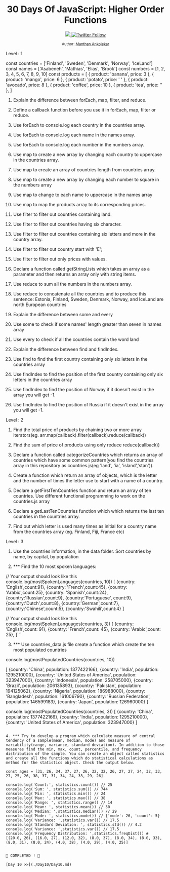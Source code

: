 <div align="center">
  <h1> 30 Days Of JavaScript: Higher Order Functions</h1>
  <a class="header-badge" target="_blank" href="https://www.linkedin.com/in/manthan-ankolekar-597b07a8/">
  <img src="https://img.shields.io/badge/style--5eba00.svg?label=LinkedIn&logo=linkedin&style=social">
  </a>
  <a class="header-badge" target="_blank" href="https://twitter.com/manthan_ank">
  <img alt="Twitter Follow" src="https://img.shields.io/twitter/follow/manthan_ank?style=social">
  </a>

  <sub>Author:
  <a href="https://www.linkedin.com/in/manthan-ankolekar-597b07a8/" target="_blank">Manthan Ankolekar</a><br>
  </sub>
</div>

Level : 1

const countries = ['Finland', 'Sweden', 'Denmark', 'Norway', 'IceLand']
const names = ['Asabeneh', 'Mathias', 'Elias', 'Brook']
const numbers = [1, 2, 3, 4, 5, 6, 7, 8, 9, 10]
const products = [
  { product: 'banana', price: 3 },
  { product: 'mango', price: 6 },
  { product: 'potato', price: ' ' },
  { product: 'avocado', price: 8 },
  { product: 'coffee', price: 10 },
  { product: 'tea', price: '' },
]

1. Explain the difference between forEach, map, filter, and reduce.

2. Define a callback function before you use it in forEach, map, filter or reduce.

3. Use forEach to console.log each country in the countries array.

4. Use forEach to console.log each name in the names array.

5. Use forEach to console.log each number in the numbers array.

6. Use map to create a new array by changing each country to uppercase in the countries array.

7. Use map to create an array of countries length from countries array.

8. Use map to create a new array by changing each number to square in the numbers array

9. Use map to change to each name to uppercase in the names array

10. Use map to map the products array to its corresponding prices.

11. Use filter to filter out countries containing land.

12. Use filter to filter out countries having six character.

13. Use filter to filter out countries containing six letters and more in the country array.

14. Use filter to filter out country start with 'E';

15. Use filter to filter out only prices with values.

16. Declare a function called getStringLists which takes an array as a parameter and then returns an array only with string items.

17. Use reduce to sum all the numbers in the numbers array.

18. Use reduce to concatenate all the countries and to produce this sentence: Estonia, Finland, Sweden, Denmark, Norway, and IceLand are north European countries

19. Explain the difference between some and every

20. Use some to check if some names' length greater than seven in names array

21. Use every to check if all the countries contain the word land

22. Explain the difference between find and findIndex.

23. Use find to find the first country containing only six letters in the countries array

24. Use findIndex to find the position of the first country containing only six letters in the countries array

25. Use findIndex to find the position of Norway if it doesn't exist in the array you will get -1.

26. Use findIndex to find the position of Russia if it doesn't exist in the array you will get -1.

Level : 2

1. Find the total price of products by chaining two or more array iterators(eg. arr.map(callback).filter(callback).reduce(callback))

2. Find the sum of price of products using only reduce reduce(callback))

3. Declare a function called categorizeCountries which returns an array of countries which have some common pattern(you find the countries array in this repository as countries.js(eg 'land', 'ia', 'island','stan')).

4. Create a function which return an array of objects, which is the letter and the number of times the letter use to start with a name of a country.

5. Declare a getFirstTenCountries function and return an array of ten countries. Use different functional programming to work on the countries.js array

6. Declare a getLastTenCountries function which which returns the last ten countries in the countries array.

7. Find out which letter is used many times as initial for a country name from the countries array (eg. Finland, Fiji, France etc)

Level : 3

1. Use the countries information, in the data folder. Sort countries by name, by capital, by population

2. *** Find the 10 most spoken languages:

// Your output should look like this
console.log(mostSpokenLanguages(countries, 10))
[
{country: 'English',count:91},
{country: 'French',count:45},
{country: 'Arabic',count:25},
{country: 'Spanish',count:24},
{country:'Russian',count:9},
{country:'Portuguese', count:9},
{country:'Dutch',count:8},
{country:'German',count:7},
{country:'Chinese',count:5},
{country:'Swahili',count:4}
]

// Your output should look like this
console.log(mostSpokenLanguages(countries, 3))
[
{country: 'English',count: 91},
{country: 'French',count: 45},
{country: 'Arabic',count: 25},
]```

3. *** Use countries_data.js file create a function which create the ten most populated countries

console.log(mostPopulatedCountries(countries, 10))

[
{country: 'China', population: 1377422166},
{country: 'India', population: 1295210000},
{country: 'United States of America', population: 323947000},
{country: 'Indonesia', population: 258705000},
{country: 'Brazil', population: 206135893},
{country: 'Pakistan', population: 194125062},
{country: 'Nigeria', population: 186988000},
{country: 'Bangladesh', population: 161006790},
{country: 'Russian Federation', population: 146599183},
{country: 'Japan', population: 126960000}
]

console.log(mostPopulatedCountries(countries, 3))
[
{country: 'China', population: 1377422166},
{country: 'India', population: 1295210000},
{country: 'United States of America', population: 323947000}
]
```

4. *** Try to develop a program which calculate measure of central tendency of a sample(mean, median, mode) and measure of variability(range, variance, standard deviation). In addition to those measures find the min, max, count, percentile, and frequency distribution of the sample. You can create an object called statistics and create all the functions which do statistical calculations as method for the statistics object. Check the output below.

const ages = [31, 26, 34, 37, 27, 26, 32, 32, 26, 27, 27, 24, 32, 33, 27, 25, 26, 38, 37, 31, 34, 24, 33, 29, 26]

console.log('Count:', statistics.count()) // 25
console.log('Sum: ', statistics.sum()) // 744
console.log('Min: ', statistics.min()) // 24
console.log('Max: ', statistics.max()) // 38
console.log('Range: ', statistics.range() // 14
console.log('Mean: ', statistics.mean()) // 30
console.log('Median: ',statistics.median()) // 29
console.log('Mode: ', statistics.mode()) // {'mode': 26, 'count': 5}
console.log('Variance: ',statistics.var()) // 17.5
console.log('Standard Deviation: ', statistics.std()) // 4.2
console.log('Variance: ',statistics.var()) // 17.5
console.log('Frequency Distribution: ',statistics.freqDist()) # [(20.0, 26), (16.0, 27), (12.0, 32), (8.0, 37), (8.0, 34), (8.0, 33), (8.0, 31), (8.0, 24), (4.0, 38), (4.0, 29), (4.0, 25)]


🎉 COMPLETED ! 🎉

[Day 10 >>](./Day10/Day10.md)